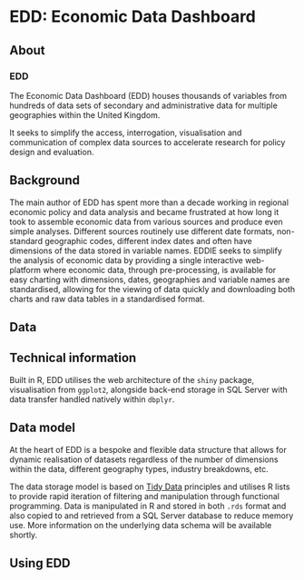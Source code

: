 <!-- badges: start -->

<!-- badges: end -->

# EDD: Economic Data Dashboard

## About

### EDD
The Economic Data Dashboard (EDD) houses thousands of variables from hundreds of data sets of secondary and administrative data for multiple geographies within the United Kingdom.

It seeks to simplify the access, interrogation, visualisation and communication of complex data sources to accelerate research for policy design and evaluation. 

## Background
The main author of EDD has spent more than a decade working in regional economic policy and data analysis and became frustrated at how long it took to assemble economic data from various sources and produce even simple analyses. Different sources routinely use different date formats, non-standard geographic codes, different index dates and often have dimensions of the data stored in variable names. EDDIE seeks to simplify the analysis of economic data by providing a single interactive web-platform where economic data, through pre-processing, is available for easy charting with dimensions, dates, geographies and variable names are standardised, allowing for the viewing of data quickly and downloading both charts and raw data tables in a standardised format.

## Data

## Technical information

Built in R, EDD utilises the web architecture of the `shiny` package, visualisation from `ggplot2`, alongside back-end storage in SQL Server with data transfer handled natively within `dbplyr`.

## Data model

At the heart of EDD is a bespoke and flexible data structure that allows for dynamic realisation of datasets regardless of the number of dimensions within the data, different geography types, industry breakdowns, etc.

The data storage model is based on [Tidy Data](https://vita.had.co.nz/papers/tidy-data.html) principles and utilises R lists to provide rapid iteration of filtering and manipulation through functional programming. Data is manipulated in R and stored in both `.rds` format and also copied to and retrieved from a SQL Server database to reduce memory use. More information on the underlying data schema will be available shortly.


## Using EDD


